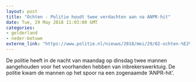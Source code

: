 ```yaml
---
layout: post
title: "Ochten - Politie houdt twee verdachten aan na ANPR-hit"
date: Tue, 29 May 2018 11:03:00 GMT
categories: 
- gelderland 
- neder-betuwe 
externe_link: "https://www.politie.nl/nieuws/2018/mei/29/02-ochten-%E2%80%93-politie-houdt-twee-verdachten-aan-na-anpr-hit.html"
---
```


De politie heeft in de nacht van maandag op dinsdag twee mannen aangehouden voor het voorhanden hebben van inbrekerswerktuig. De politie kwam de mannen op het spoor na een zogenaamde ‘ANPR-hit’.
